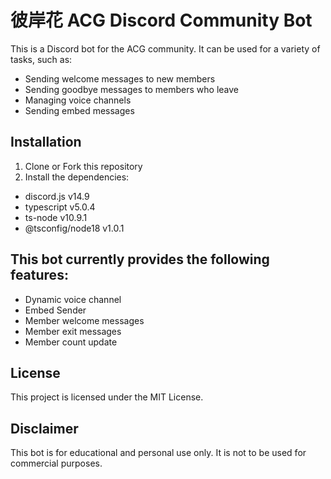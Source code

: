 
# 彼岸花 ACG Discord Community Bot

This is a Discord bot for the ACG community. It can be used for a variety of tasks, such as:

* Sending welcome messages to new members
* Sending goodbye messages to members who leave
* Managing voice channels
* Sending embed messages

## Installation

1. Clone or Fork this repository
2. Install the dependencies:
- discord.js v14.9
- typescript v5.0.4
- ts-node v10.9.1
- @tsconfig/node18 v1.0.1

## This bot currently provides the following features:
- Dynamic voice channel
- Embed Sender
- Member welcome messages
- Member exit messages
- Member count update

## License

This project is licensed under the MIT License.

## Disclaimer

This bot is for educational and personal use only. It is not to be used for commercial purposes.

